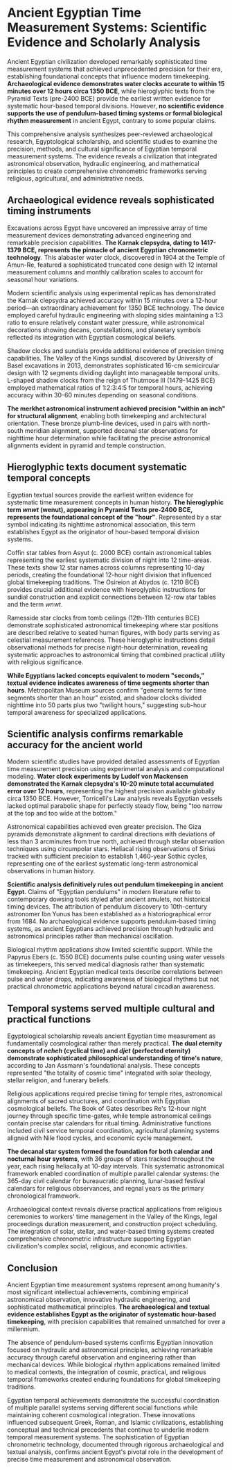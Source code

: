 # Ancient Egyptian Time Measurement Systems: Scientific Evidence and Scholarly Analysis

Ancient Egyptian civilization developed remarkably sophisticated time measurement systems that achieved unprecedented precision for their era, establishing foundational concepts that influence modern timekeeping. **Archaeological evidence demonstrates water clocks accurate to within 15 minutes over 12 hours circa 1350 BCE**, while hieroglyphic texts from the Pyramid Texts (pre-2400 BCE) provide the earliest written evidence for systematic hour-based temporal divisions. However, **no scientific evidence supports the use of pendulum-based timing systems or formal biological rhythm measurement** in ancient Egypt, contrary to some popular claims.

This comprehensive analysis synthesizes peer-reviewed archaeological research, Egyptological scholarship, and scientific studies to examine the precision, methods, and cultural significance of Egyptian temporal measurement systems. The evidence reveals a civilization that integrated astronomical observation, hydraulic engineering, and mathematical principles to create comprehensive chronometric frameworks serving religious, agricultural, and administrative needs.

## Archaeological evidence reveals sophisticated timing instruments

Excavations across Egypt have uncovered an impressive array of time measurement devices demonstrating advanced engineering and remarkable precision capabilities. **The Karnak clepsydra, dating to 1417-1379 BCE, represents the pinnacle of ancient Egyptian chronometric technology**. This alabaster water clock, discovered in 1904 at the Temple of Amun-Re, featured a sophisticated truncated cone design with 12 internal measurement columns and monthly calibration scales to account for seasonal hour variations.

Modern scientific analysis using experimental replicas has demonstrated the Karnak clepsydra achieved accuracy within 15 minutes over a 12-hour period—an extraordinary achievement for 1350 BCE technology. The device employed careful hydraulic engineering with sloping sides maintaining a 1:3 ratio to ensure relatively constant water pressure, while astronomical decorations showing decans, constellations, and planetary symbols reflected its integration with Egyptian cosmological beliefs.

Shadow clocks and sundials provide additional evidence of precision timing capabilities. The Valley of the Kings sundial, discovered by University of Basel excavations in 2013, demonstrates sophisticated 16-cm semicircular design with 12 segments dividing daylight into manageable temporal units. L-shaped shadow clocks from the reign of Thutmose III (1479-1425 BCE) employed mathematical ratios of 1:2:3:4:5 for temporal hours, achieving accuracy within 30-60 minutes depending on seasonal conditions.

**The merkhet astronomical instrument achieved precision "within an inch" for structural alignment**, enabling both timekeeping and architectural orientation. These bronze plumb-line devices, used in pairs with north-south meridian alignment, supported decanal star observations for nighttime hour determination while facilitating the precise astronomical alignments evident in pyramid and temple construction.

## Hieroglyphic texts document systematic temporal concepts

Egyptian textual sources provide the earliest written evidence for systematic time measurement concepts in human history. **The hieroglyphic term *wnwt* (wenut), appearing in Pyramid Texts pre-2400 BCE, represents the foundational concept of the "hour"**. Represented by a star symbol indicating its nighttime astronomical association, this term establishes Egypt as the originator of hour-based temporal division systems.

Coffin star tables from Asyut (c. 2000 BCE) contain astronomical tables representing the earliest systematic division of night into 12 time-areas. These texts show 12 star names across columns representing 10-day periods, creating the foundational 12-hour night division that influenced global timekeeping traditions. The Osireion at Abydos (c. 1210 BCE) provides crucial additional evidence with hieroglyphic instructions for sundial construction and explicit connections between 12-row star tables and the term *wnwt*.

Ramesside star clocks from tomb ceilings (12th-11th centuries BCE) demonstrate sophisticated astronomical timekeeping where star positions are described relative to seated human figures, with body parts serving as celestial measurement references. These hieroglyphic instructions detail observational methods for precise night-hour determination, revealing systematic approaches to astronomical timing that combined practical utility with religious significance.

**While Egyptians lacked concepts equivalent to modern "seconds," textual evidence indicates awareness of time segments shorter than hours**. Metropolitan Museum sources confirm "general terms for time segments shorter than an hour" existed, and shadow clocks divided nighttime into 50 parts plus two "twilight hours," suggesting sub-hour temporal awareness for specialized applications.

## Scientific analysis confirms remarkable accuracy for the ancient world

Modern scientific studies have provided detailed assessments of Egyptian time measurement precision using experimental analysis and computational modeling. **Water clock experiments by Ludolf von Mackensen demonstrated the Karnak clepsydra's 10-20 minute total accumulated error over 12 hours**, representing the highest precision available globally circa 1350 BCE. However, Torricelli's Law analysis reveals Egyptian vessels lacked optimal parabolic shape for perfectly steady flow, being "too narrow at the top and too wide at the bottom."

Astronomical capabilities achieved even greater precision. The Giza pyramids demonstrate alignment to cardinal directions with deviations of less than 3 arcminutes from true north, achieved through stellar observation techniques using circumpolar stars. Heliacal rising observations of Sirius tracked with sufficient precision to establish 1,460-year Sothic cycles, representing one of the earliest systematic long-term astronomical observations in human history.

**Scientific analysis definitively rules out pendulum timekeeping in ancient Egypt**. Claims of "Egyptian pendulums" in modern literature refer to contemporary dowsing tools styled after ancient amulets, not historical timing devices. The attribution of pendulum discovery to 10th-century astronomer Ibn Yunus has been established as a historiographical error from 1684. No archaeological evidence supports pendulum-based timing systems, as ancient Egyptians achieved precision through hydraulic and astronomical principles rather than mechanical oscillation.

Biological rhythm applications show limited scientific support. While the Papyrus Ebers (c. 1550 BCE) documents pulse counting using water vessels as timekeepers, this served medical diagnosis rather than systematic timekeeping. Ancient Egyptian medical texts describe correlations between pulse and water drops, indicating awareness of biological rhythms but not practical chronometric applications beyond natural circadian awareness.

## Temporal systems served multiple cultural and practical functions

Egyptological scholarship reveals ancient Egyptian time measurement as fundamentally cosmological rather than merely practical. **The dual eternity concepts of *neheh* (cyclical time) and *djet* (perfected eternity) demonstrate sophisticated philosophical understanding of time's nature**, according to Jan Assmann's foundational analysis. These concepts represented "the totality of cosmic time" integrated with solar theology, stellar religion, and funerary beliefs.

Religious applications required precise timing for temple rites, astronomical alignments of sacred structures, and coordination with Egyptian cosmological beliefs. The Book of Gates describes Re's 12-hour night journey through specific time-gates, while temple astronomical ceilings contain precise star calendars for ritual timing. Administrative functions included civil service temporal coordination, agricultural planning systems aligned with Nile flood cycles, and economic cycle management.

**The decanal star system formed the foundation for both calendar and nocturnal hour systems**, with 36 groups of stars tracked throughout the year, each rising heliacally at 10-day intervals. This systematic astronomical framework enabled coordination of multiple parallel calendar systems: the 365-day civil calendar for bureaucratic planning, lunar-based festival calendars for religious observances, and regnal years as the primary chronological framework.

Archaeological context reveals diverse practical applications from religious ceremonies to workers' time management in the Valley of the Kings, legal proceedings duration measurement, and construction project scheduling. The integration of solar, stellar, and water-based timing systems created comprehensive chronometric infrastructure supporting Egyptian civilization's complex social, religious, and economic activities.

## Conclusion

Ancient Egyptian time measurement systems represent among humanity's most significant intellectual achievements, combining empirical astronomical observation, innovative hydraulic engineering, and sophisticated mathematical principles. **The archaeological and textual evidence establishes Egypt as the originator of systematic hour-based timekeeping**, with precision capabilities that remained unmatched for over a millennium.

The absence of pendulum-based systems confirms Egyptian innovation focused on hydraulic and astronomical principles, achieving remarkable accuracy through careful observation and engineering rather than mechanical devices. While biological rhythm applications remained limited to medical contexts, the integration of cosmic, practical, and religious temporal frameworks created enduring foundations for global timekeeping traditions.

Egyptian temporal achievements demonstrate the successful coordination of multiple parallel systems serving different social functions while maintaining coherent cosmological integration. These innovations influenced subsequent Greek, Roman, and Islamic civilizations, establishing conceptual and technical precedents that continue to underlie modern temporal measurement systems. The sophistication of Egyptian chronometric technology, documented through rigorous archaeological and textual analysis, confirms ancient Egypt's pivotal role in the development of precise time measurement and astronomical observation.
